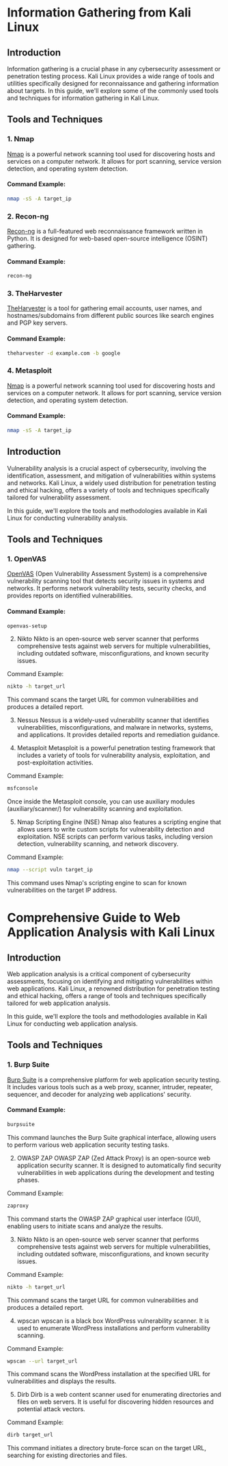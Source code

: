 # Information Gathering from Kali Linux

## Introduction
Information gathering is a crucial phase in any cybersecurity assessment or penetration testing process. Kali Linux provides a wide range of tools and utilities specifically designed for reconnaissance and gathering information about targets. In this guide, we'll explore some of the commonly used tools and techniques for information gathering in Kali Linux.

## Tools and Techniques

### 1. Nmap
[Nmap](https://nmap.org/) is a powerful network scanning tool used for discovering hosts and services on a computer network. It allows for port scanning, service version detection, and operating system detection.

#### Command Example:
```bash
nmap -sS -A target_ip
```
### 2. Recon-ng
[Recon-ng](https://github.com/lanmaster53/recon-ng)  is a full-featured web reconnaissance framework written in Python. It is designed for web-based open-source intelligence (OSINT) gathering.

#### Command Example:
```bash
recon-ng
```
### 3. TheHarvester
[TheHarvester](https://github.com/laramies/theHarvester) is a tool for gathering email accounts, user names, and hostnames/subdomains from different public sources like search engines and PGP key servers.

#### Command Example:
```bash
theharvester -d example.com -b google
```
### 4. Metasploit
[Nmap](https://nmap.org/) is a powerful network scanning tool used for discovering hosts and services on a computer network. It allows for port scanning, service version detection, and operating system detection.

#### Command Example:
```bash
nmap -sS -A target_ip
```



## Introduction
Vulnerability analysis is a crucial aspect of cybersecurity, involving the identification, assessment, and mitigation of vulnerabilities within systems and networks. Kali Linux, a widely used distribution for penetration testing and ethical hacking, offers a variety of tools and techniques specifically tailored for vulnerability assessment.

In this guide, we'll explore the tools and methodologies available in Kali Linux for conducting vulnerability analysis.

## Tools and Techniques

### 1. OpenVAS
[OpenVAS](https://www.openvas.org/) (Open Vulnerability Assessment System) is a comprehensive vulnerability scanning tool that detects security issues in systems and networks. It performs network vulnerability tests, security checks, and provides reports on identified vulnerabilities.

#### Command Example:
```bash
openvas-setup
```
2. Nikto
Nikto is an open-source web server scanner that performs comprehensive tests against web servers for multiple vulnerabilities, including outdated software, misconfigurations, and known security issues.

Command Example:
```bash
nikto -h target_url
```
This command scans the target URL for common vulnerabilities and produces a detailed report.

3. Nessus
Nessus is a widely-used vulnerability scanner that identifies vulnerabilities, misconfigurations, and malware in networks, systems, and applications. It provides detailed reports and remediation guidance.

4. Metasploit
Metasploit is a powerful penetration testing framework that includes a variety of tools for vulnerability analysis, exploitation, and post-exploitation activities.

Command Example:
```bash
msfconsole
```
Once inside the Metasploit console, you can use auxiliary modules (auxiliary/scanner/) for vulnerability scanning and exploitation.

5. Nmap Scripting Engine (NSE)
Nmap also features a scripting engine that allows users to write custom scripts for vulnerability detection and exploitation. NSE scripts can perform various tasks, including version detection, vulnerability scanning, and network discovery.

Command Example:
```bash
nmap --script vuln target_ip
```
This command uses Nmap's scripting engine to scan for known vulnerabilities on the target IP address.
# Comprehensive Guide to Web Application Analysis with Kali Linux


## Introduction
Web application analysis is a critical component of cybersecurity assessments, focusing on identifying and mitigating vulnerabilities within web applications. Kali Linux, a renowned distribution for penetration testing and ethical hacking, offers a range of tools and techniques specifically tailored for web application analysis.

In this guide, we'll explore the tools and methodologies available in Kali Linux for conducting web application analysis.

## Tools and Techniques

### 1. Burp Suite
[Burp Suite](https://portswigger.net/burp) is a comprehensive platform for web application security testing. It includes various tools such as a web proxy, scanner, intruder, repeater, sequencer, and decoder for analyzing web applications' security.

#### Command Example:
```bash
burpsuite
```
This command launches the Burp Suite graphical interface, allowing users to perform various web application security testing tasks.

2. OWASP ZAP
OWASP ZAP (Zed Attack Proxy) is an open-source web application security scanner. It is designed to automatically find security vulnerabilities in web applications during the development and testing phases.

Command Example:
```bash
zaproxy
```
This command starts the OWASP ZAP graphical user interface (GUI), enabling users to initiate scans and analyze the results.

3. Nikto
Nikto is an open-source web server scanner that performs comprehensive tests against web servers for multiple vulnerabilities, including outdated software, misconfigurations, and known security issues.

Command Example:
```bash
nikto -h target_url
```
This command scans the target URL for common vulnerabilities and produces a detailed report.

4. wpscan
wpscan is a black box WordPress vulnerability scanner. It is used to enumerate WordPress installations and perform vulnerability scanning.

Command Example:
```bash
wpscan --url target_url
```
This command scans the WordPress installation at the specified URL for vulnerabilities and displays the results.

5. Dirb
Dirb is a web content scanner used for enumerating directories and files on web servers. It is useful for discovering hidden resources and potential attack vectors.

Command Example:
```bash
dirb target_url
```
This command initiates a directory brute-force scan on the target URL, searching for existing directories and files.

